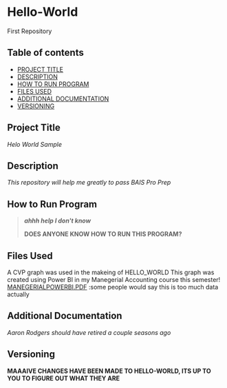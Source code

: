 # Hello-World
First Repository
## Table of contents
- [PROJECT TITLE](#Project-Title)
- [DESCRIPTION](#Description)
- [HOW TO RUN PROGRAM](#How-to-run-program)
- [FILES USED](#files-used)
- [ADDITIONAL DOCUMENTATION](#additional-documentation)
- [VERSIONING](#Versioning)

 ## Project Title
 
*Helo World Sample*

## Description
*This repository will help me greatly to pass BAIS Pro Prep*

## How to Run Program

> ***ahhh help I don't know***
>
> **DOES ANYONE KNOW HOW TO RUN THIS PROGRAM?**

## Files Used
A CVP graph was used in the makeing of HELLO_WORLD
This graph was created using Power BI in my Manegerial Accounting course this semester!
[MANEGERIALPOWERBI.PDF](ManegerialPowerBI.pdf) :some people would say this is too much data actually

## Additional Documentation

*Aaron Rodgers should have retired a couple seasons ago*

## Versioning

**MAAAIVE CHANGES HAVE BEEN MADE TO HELLO-WORLD, ITS UP TO YOU TO FIGURE OUT WHAT THEY ARE**
